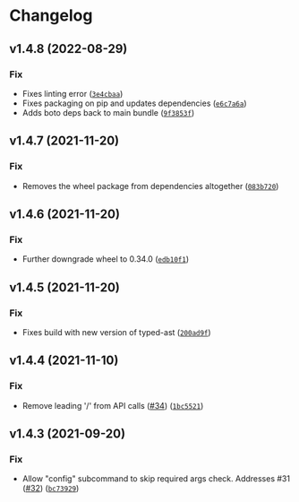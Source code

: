 # Changelog

<!--next-version-placeholder-->

## v1.4.8 (2022-08-29)
### Fix
* Fixes linting error ([`3e4cbaa`](https://github.com/stjudecloud/oliver/commit/3e4cbaad6ec392d26bbf1dfba29e6aa06f419b8a))
* Fixes packaging on pip and updates dependencies ([`e6c7a6a`](https://github.com/stjudecloud/oliver/commit/e6c7a6aaf16b955d1baed7a5df78ea3f49600693))
* Adds boto deps back to main bundle ([`9f3853f`](https://github.com/stjudecloud/oliver/commit/9f3853ffdedff4a90da8c14aeeb505407f1e357b))

## v1.4.7 (2021-11-20)
### Fix
* Removes the wheel package from dependencies altogether ([`083b720`](https://github.com/stjudecloud/oliver/commit/083b7209bd45a2f1cc4ac51b8226498b0bb4af56))

## v1.4.6 (2021-11-20)
### Fix
* Further downgrade wheel to 0.34.0 ([`edb10f1`](https://github.com/stjudecloud/oliver/commit/edb10f1ad5023cffe6322b3f360f33a0fdb6bce5))

## v1.4.5 (2021-11-20)
### Fix
* Fixes build with new version of typed-ast ([`200ad9f`](https://github.com/stjudecloud/oliver/commit/200ad9ff74a03628e6c4ce913a6c2c139348968a))

## v1.4.4 (2021-11-10)
### Fix
* Remove leading '/' from API calls ([#34](https://github.com/stjudecloud/oliver/issues/34)) ([`1bc5521`](https://github.com/stjudecloud/oliver/commit/1bc552147d5c7f0c37b223c76d9a7afe006da0ac))

## v1.4.3 (2021-09-20)
### Fix
* Allow "config" subcommand to skip required args check. Addresses #31 ([#32](https://github.com/stjudecloud/oliver/issues/32)) ([`bc73929`](https://github.com/stjudecloud/oliver/commit/bc739298082b8631cff52096f9658684b8cd11ce))
